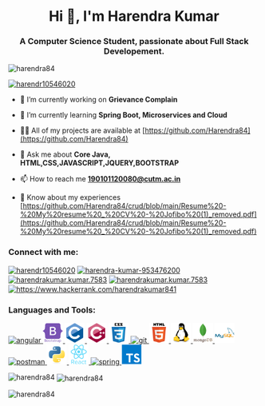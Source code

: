 <h1 align="center">Hi 👋, I'm Harendra Kumar</h1>
<h3 align="center">A Computer Science Student, passionate about Full Stack Developement.</h3>

<p align="left"> <img src="https://komarev.com/ghpvc/?username=harendra84&label=Profile%20views&color=0e75b6&style=flat" alt="harendra84" /> </p>

<p align="left"> <a href="https://twitter.com/harendr10546020" target="blank"><img src="https://img.shields.io/twitter/follow/harendr10546020?logo=twitter&style=for-the-badge" alt="harendr10546020" /></a> </p>

- 🔭 I’m currently working on **Grievance Complain**

- 🌱 I’m currently learning **Spring Boot, Microservices and Cloud**

- 👨‍💻 All of my projects are available at [https://github.com/Harendra84](https://github.com/Harendra84)

- 💬 Ask me about **Core Java, HTML,CSS,JAVASCRIPT,JQUERY,BOOTSTRAP**

- 📫 How to reach me **190101120080@cutm.ac.in**

- 📄 Know about my experiences [https://github.com/Harendra84/crud/blob/main/Resume%20-%20My%20resume%20_%20CV%20-%20Jofibo%20(1)_removed.pdf](https://github.com/Harendra84/crud/blob/main/Resume%20-%20My%20resume%20_%20CV%20-%20Jofibo%20(1)_removed.pdf)

<h3 align="left">Connect with me:</h3>
<p align="left">
<a href="https://twitter.com/harendr10546020" target="blank"><img align="center" src="https://raw.githubusercontent.com/rahuldkjain/github-profile-readme-generator/master/src/images/icons/Social/twitter.svg" alt="harendr10546020" height="30" width="40" /></a>
<a href="https://linkedin.com/in/harendra-kumar-953476200" target="blank"><img align="center" src="https://raw.githubusercontent.com/rahuldkjain/github-profile-readme-generator/master/src/images/icons/Social/linked-in-alt.svg" alt="harendra-kumar-953476200" height="30" width="40" /></a>
<a href="https://fb.com/harendrakumar.kumar.7583" target="blank"><img align="center" src="https://raw.githubusercontent.com/rahuldkjain/github-profile-readme-generator/master/src/images/icons/Social/facebook.svg" alt="harendrakumar.kumar.7583" height="30" width="40" /></a>
<a href="https://instagram.com/harendrakumar.kumar.7583" target="blank"><img align="center" src="https://raw.githubusercontent.com/rahuldkjain/github-profile-readme-generator/master/src/images/icons/Social/instagram.svg" alt="harendrakumar.kumar.7583" height="30" width="40" /></a>
<a href="https://www.hackerrank.com/https://www.hackerrank.com/harendrakumar841" target="blank"><img align="center" src="https://raw.githubusercontent.com/rahuldkjain/github-profile-readme-generator/master/src/images/icons/Social/hackerrank.svg" alt="https://www.hackerrank.com/harendrakumar841" height="30" width="40" /></a>
</p>

<h3 align="left">Languages and Tools:</h3>
<p align="left"> <a href="https://angular.io" target="_blank" rel="noreferrer"> <img src="https://angular.io/assets/images/logos/angular/angular.svg" alt="angular" width="40" height="40"/> </a> <a href="https://getbootstrap.com" target="_blank" rel="noreferrer"> <img src="https://raw.githubusercontent.com/devicons/devicon/master/icons/bootstrap/bootstrap-plain-wordmark.svg" alt="bootstrap" width="40" height="40"/> </a> <a href="https://www.cprogramming.com/" target="_blank" rel="noreferrer"> <img src="https://raw.githubusercontent.com/devicons/devicon/master/icons/c/c-original.svg" alt="c" width="40" height="40"/> </a> <a href="https://www.w3schools.com/cpp/" target="_blank" rel="noreferrer"> <img src="https://raw.githubusercontent.com/devicons/devicon/master/icons/cplusplus/cplusplus-original.svg" alt="cplusplus" width="40" height="40"/> </a> <a href="https://www.w3schools.com/css/" target="_blank" rel="noreferrer"> <img src="https://raw.githubusercontent.com/devicons/devicon/master/icons/css3/css3-original-wordmark.svg" alt="css3" width="40" height="40"/> </a> <a href="https://git-scm.com/" target="_blank" rel="noreferrer"> <img src="https://www.vectorlogo.zone/logos/git-scm/git-scm-icon.svg" alt="git" width="40" height="40"/> </a> <a href="https://www.w3.org/html/" target="_blank" rel="noreferrer"> <img src="https://raw.githubusercontent.com/devicons/devicon/master/icons/html5/html5-original-wordmark.svg" alt="html5" width="40" height="40"/> </a> <a href="https://www.linux.org/" target="_blank" rel="noreferrer"> <img src="https://raw.githubusercontent.com/devicons/devicon/master/icons/linux/linux-original.svg" alt="linux" width="40" height="40"/> </a> <a href="https://www.mongodb.com/" target="_blank" rel="noreferrer"> <img src="https://raw.githubusercontent.com/devicons/devicon/master/icons/mongodb/mongodb-original-wordmark.svg" alt="mongodb" width="40" height="40"/> </a> <a href="https://www.mysql.com/" target="_blank" rel="noreferrer"> <img src="https://raw.githubusercontent.com/devicons/devicon/master/icons/mysql/mysql-original-wordmark.svg" alt="mysql" width="40" height="40"/> </a> <a href="https://postman.com" target="_blank" rel="noreferrer"> <img src="https://www.vectorlogo.zone/logos/getpostman/getpostman-icon.svg" alt="postman" width="40" height="40"/> </a> <a href="https://www.python.org" target="_blank" rel="noreferrer"> <img src="https://raw.githubusercontent.com/devicons/devicon/master/icons/python/python-original.svg" alt="python" width="40" height="40"/> </a> <a href="https://reactjs.org/" target="_blank" rel="noreferrer"> <img src="https://raw.githubusercontent.com/devicons/devicon/master/icons/react/react-original-wordmark.svg" alt="react" width="40" height="40"/> </a> <a href="https://spring.io/" target="_blank" rel="noreferrer"> <img src="https://www.vectorlogo.zone/logos/springio/springio-icon.svg" alt="spring" width="40" height="40"/> </a> <a href="https://www.typescriptlang.org/" target="_blank" rel="noreferrer"> <img src="https://raw.githubusercontent.com/devicons/devicon/master/icons/typescript/typescript-original.svg" alt="typescript" width="40" height="40"/> </a> </p>

<p><img align="left" src="https://github-readme-stats.vercel.app/api/top-langs?username=harendra84&show_icons=true&locale=en&layout=compact" alt="harendra84" /></p>

<p>&nbsp;<img align="center" src="https://github-readme-stats.vercel.app/api?username=harendra84&show_icons=true&locale=en" alt="harendra84" /></p>

<p><img align="center" src="https://github-readme-streak-stats.herokuapp.com/?user=harendra84&" alt="harendra84" /></p>
